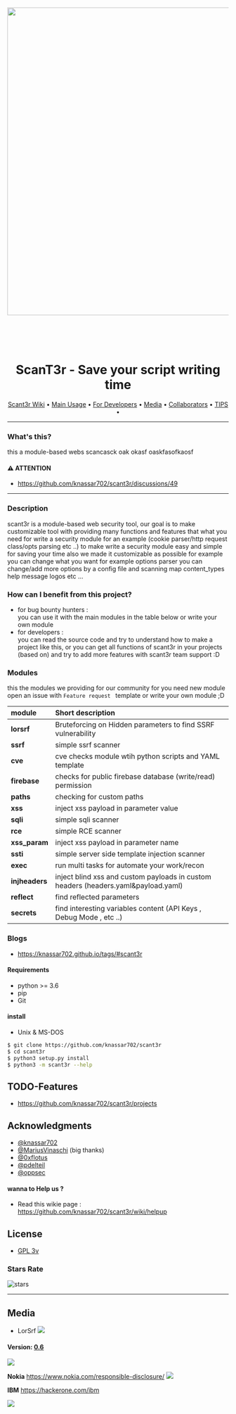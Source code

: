 


<h3 align="center">
  <img src="https://user-images.githubusercontent.com/45688522/170870990-a826d227-cdb8-4af3-a245-110ba40ae88e.png" width="700px">
</h3>



<h1 align="center">
  <br>
  <br>
  ScanT3r - Save your script writing time
  <br>  
</h1>

<p align="center">
  <a href="https://github.com/knassar702/scant3r/wiki">Scant3r Wiki</a> •
  <a href="https://github.com/knassar702/scant3r/wiki/Usage">Main Usage</a> •
  <a href="https://github.com/knassar702/scant3r/wiki/for-developers">For Developers</a> •
  <a href="https://github.com/knassar702/scant3r#Media">Media</a> •
  <a href="https://github.com/knassar702/scant3r#Collaborators">Collaborators</a>  • 
  <a href="https://github.com/knassar702/scant3r/wiki/TIPS">TIPS</a> •
</p>

***

### What's this?
this a module-based webs scancasck oak okasf oaskfasofkaosf
#### ⚠️ ATTENTION 
* https://github.com/knassar702/scant3r/discussions/49
--- 

### Description
scant3r is a module-based web security tool, our goal is to make customizable tool with providing many functions and features that what you need for write a security module for an example (cookie parser/http request class/opts parsing etc ..) to make write a security module easy and simple for saving your time also we made it customizable as possible for example you can change what you want for example options parser you can change/add more options by a config file and scanning map content_types help message logos etc ...

### How can I benefit from this project?
* for bug bounty hunters : <br>
you can use it with the main modules in the table below or write your own module
* for developers : <br>
you can read the source code and try to understand how to make a project like this, or you can get all functions of scant3r in your projects (based on) and try to add more features with scant3r team support :D


### Modules

this the modules we providing for our community for you need new module open an issue with `Feature request
` template or write your own module ;D 

| module         | Short description                                           |
| :------------- | :-------------                                               |
| **lorsrf**     | Bruteforcing on Hidden parameters to find SSRF vulnerability |
| **ssrf**       | simple ssrf scanner                                          |
| **cve**        | cve checks module wtih python scripts and YAML template      |
| **firebase**   | checks for public firebase database (write/read) permission  |
| **paths**      | checking for custom paths                                    |
| **xss**        | inject xss payload in parameter value                        |
| **sqli**       | simple sqli scanner                                          |
| **rce**        | simple RCE scanner
| **xss_param** | inject xss payload in parameter name
| **ssti** | simple server side template injection scanner |
| **exec** | run multi tasks for automate your work/recon |
| **injheaders** | inject blind xss and custom payloads in custom headers (headers.yaml&payload.yaml)
| **reflect** | find reflected parameters 
| **secrets** | find interesting variables content (API Keys , Debug Mode , etc ..) |


### Blogs
* https://knassar702.github.io/tags/#scant3r


#### Requirements
* python >= 3.6
* pip
* Git

#### install
* Unix & MS-DOS

```bash
$ git clone https://github.com/knassar702/scant3r
$ cd scant3r
$ python3 setup.py install
$ python3 -m scant3r --help
```

## TODO-Features
* https://github.com/knassar702/scant3r/projects

## Acknowledgments
* [@knassar702](https://github.com/knassar702)
* [@MariusVinaschi](https://github.com/MariusVinaschi) (big thanks)
* [@0xflotus](https://github.com/0xflotus)
* [@pdelteil](https://github.com/pdelteil)
* [@oppsec](https://github.com/oppsec)


#### wanna to Help us ?
* Read this wikie page : https://github.com/knassar702/scant3r/wiki/helpup 

## License
* [GPL 3v](https://github.com/knassar702/scant3r/blob/master/LICENSE)


### Stars Rate
![stars](https://starchart.cc/knassar702/scant3r.svg)

***

## Media
* LorSrf
![](.src/output.gif)

#### Version: [0.6](https://github.com/knassar702/scant3r/releases/tag/0.6)

![](.src/all.gif)

**Nokia** https://www.nokia.com/responsible-disclosure/
![](.src/nokia.gif)

**IBM** https://hackerone.com/ibm

![](.src/ibm.png)
